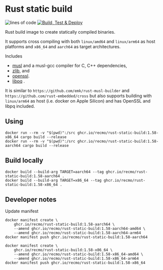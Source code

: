 # Rust static build

![lines of code](https://img.shields.io/tokei/lines/github/recmo/rust-static-build)
[![Build, Test & Deploy](https://github.com/recmo/rust-static-build/actions/workflows/build-test-deploy.yml/badge.svg)](https://github.com/recmo/rust-static-build/actions/workflows/build-test-deploy.yml)

Rust build image to create statically compiled binaries.

It supports cross compiling with both `linux/amd64` and `linux/arm64` as host platforms and `x86_64` and `aarch64` as target architectures.

Includes

* [musl](https://musl.libc.org/) and a musl-gcc compiler for C, C++ dependencies,
* [zlib](https://zlib.net/), and
* [openssl](https://www.openssl.org/).
* [libpq](https://www.postgresql.org/docs/current/libpq.html) .

It is similar to `https://github.com/emk/rust-musl-builder` and `https://github.com/rust-embedded/cross` but also supports building with `linux/arm64` as host (i.e. docker on Apple Silicon) and has OpenSSL and libpq included.

## Using

```
docker run --rm -v "$(pwd)":/src ghcr.io/recmo/rust-static-build:1.58-x86_64 cargo build --release
docker run --rm -v "$(pwd)":/src ghcr.io/recmo/rust-static-build:1.58-aarch64 cargo build --release
```

## Build locally


```
docker build --build-arg TARGET=aarch64 --tag ghcr.io/recmo/rust-static-build:1.58-aarch64 .
docker build --build-arg TARGET=x86_64 --tag ghcr.io/recmo/rust-static-build:1.58-x86_64 .
```


## Developer notes

Update manifest

```
docker manifest create \
    ghcr.io/recmo/rust-static-build:1.58-aarch64 \
    --amend ghcr.io/recmo/rust-static-build:1.58-aarch64-amd64 \
    --amend ghcr.io/recmo/rust-static-build:1.58-aarch64-arm64
docker manifest push ghcr.io/recmo/rust-static-build:1.58-aarch64
```
```
docker manifest create \
    ghcr.io/recmo/rust-static-build:1.58-x86_64 \
    --amend ghcr.io/recmo/rust-static-build:1.58-x86_64-amd64 \
    --amend ghcr.io/recmo/rust-static-build:1.58-x86_64-arm64
docker manifest push ghcr.io/recmo/rust-static-build:1.58-x86_64
```
